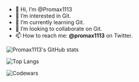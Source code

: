 - 👋 Hi, I’m @Promax1113
- 👀 I’m interested in Git.
- 🌱 I’m currently learning Git.
- 💞️ I’m looking to collaborate on Git.
- 📫 How to reach me: **@promax1113** on Twitter.


![Promax1113's GitHub stats](https://github-readme-stats.vercel.app/api?username=promax1113&show_icons=true)

![Top Langs](https://github-readme-stats.vercel.app/api/top-langs/?username=promax1113&layout=compact)

![Codewars](https://github.r2v.ch/codewars?user=SupaCoder)
<!---
Promax1113/Promax1113 is a ✨ special ✨ repository because its `README.md` (this file) appears on your GitHub profile.
You can click the Preview link to take a look at your changes.
--->
